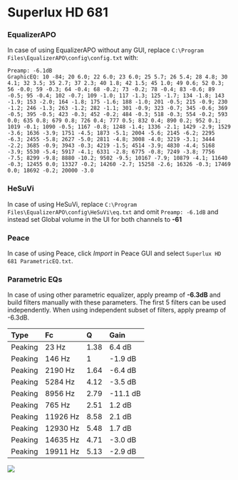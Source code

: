 # Superlux HD 681

### EqualizerAPO
In case of using EqualizerAPO without any GUI, replace `C:\Program Files\EqualizerAPO\config\config.txt`
with:
```
Preamp: -6.1dB
GraphicEQ: 10 -84; 20 6.0; 22 6.0; 23 6.0; 25 5.7; 26 5.4; 28 4.8; 30 4.1; 32 3.5; 35 2.7; 37 2.3; 40 1.8; 42 1.5; 45 1.0; 49 0.6; 52 0.3; 56 -0.0; 59 -0.3; 64 -0.4; 68 -0.2; 73 -0.2; 78 -0.4; 83 -0.6; 89 -0.5; 95 -0.4; 102 -0.7; 109 -1.0; 117 -1.3; 125 -1.7; 134 -1.8; 143 -1.9; 153 -2.0; 164 -1.8; 175 -1.6; 188 -1.0; 201 -0.5; 215 -0.9; 230 -1.2; 246 -1.3; 263 -1.2; 282 -1.1; 301 -0.9; 323 -0.7; 345 -0.6; 369 -0.5; 395 -0.5; 423 -0.3; 452 -0.2; 484 -0.3; 518 -0.3; 554 -0.2; 593 0.0; 635 0.8; 679 0.8; 726 0.4; 777 0.5; 832 0.4; 890 0.2; 952 0.1; 1019 -0.1; 1090 -0.5; 1167 -0.8; 1248 -1.4; 1336 -2.1; 1429 -2.9; 1529 -3.6; 1636 -3.9; 1751 -4.5; 1873 -5.1; 2004 -5.6; 2145 -6.2; 2295 -6.3; 2455 -5.8; 2627 -5.0; 2811 -4.8; 3008 -4.0; 3219 -3.1; 3444 -2.2; 3685 -0.9; 3943 -0.3; 4219 -1.5; 4514 -3.9; 4830 -4.4; 5168 -3.9; 5530 -5.4; 5917 -4.1; 6331 -2.8; 6775 -0.8; 7249 -3.8; 7756 -7.5; 8299 -9.8; 8880 -10.2; 9502 -9.5; 10167 -7.9; 10879 -4.1; 11640 -0.3; 12455 0.0; 13327 -0.2; 14260 -2.7; 15258 -2.6; 16326 -0.3; 17469 0.0; 18692 -0.2; 20000 -3.0
```

### HeSuVi
In case of using HeSuVi, replace `C:\Program Files\EqualizerAPO\config\HeSuVi\eq.txt` and omit `Preamp:
-6.1dB` and instead set Global volume in the UI for both channels to **-61**

### Peace
In case of using Peace, click *Import* in Peace GUI and select `Superlux HD 681 ParametricEQ.txt`.

### Parametric EQs
In case of using other parametric equalizer, apply preamp of **-6.3dB** and build filters manually
with these parameters. The first 5 filters can be used independently.
When using independent subset of filters, apply preamp of -6.3dB.

| Type    | Fc       |    Q | Gain     |
|:--------|:---------|:-----|:---------|
| Peaking | 23 Hz    | 1.38 | 6.4 dB   |
| Peaking | 146 Hz   | 1    | -1.9 dB  |
| Peaking | 2190 Hz  | 1.64 | -6.4 dB  |
| Peaking | 5284 Hz  | 4.12 | -3.5 dB  |
| Peaking | 8956 Hz  | 2.79 | -11.1 dB |
| Peaking | 765 Hz   | 2.51 | 1.2 dB   |
| Peaking | 11926 Hz | 8.58 | 2.1 dB   |
| Peaking | 12930 Hz | 5.48 | 1.7 dB   |
| Peaking | 14635 Hz | 4.71 | -3.0 dB  |
| Peaking | 19911 Hz | 5.13 | -2.9 dB  |

![](https://raw.githubusercontent.com/jaakkopasanen/AutoEq/master/results/innerfidelity/sbaf-serious/Superlux%20HD%20681/Superlux%20HD%20681.png)